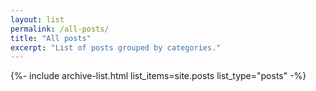 ```yaml
---
layout: list
permalink: /all-posts/
title: "All posts"
excerpt: "List of posts grouped by categories."
---
```


{%- include archive-list.html list_items=site.posts list_type="posts" -%}
